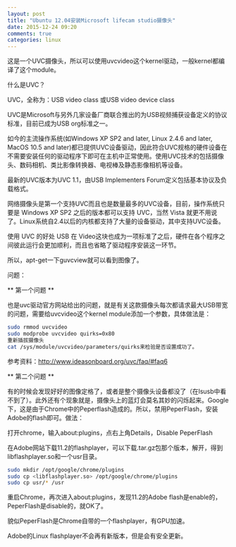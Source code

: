 ```yaml
---
layout: post
title: "Ubuntu 12.04安装Microsoft lifecam studio摄像头"
date: 2015-12-24 09:20
comments: true
categories: linux
---
```


这是一个UVC摄像头，所以可以使用uvcvideo这个kernel驱动，一般kernel都编译了这个module。

什么是UVC？

UVC，全称为：USB video class 或USB video device class

<!-- more -->

UVC是Microsoft与另外几家设备厂商联合推出的为USB视频捕获设备定义的协议标准，目前已成为USB org标准之一。

如今的主流操作系统(如Windows XP SP2 and later, Linux 2.4.6 and later, MacOS 10.5 and later)都已提供UVC设备驱动，因此符合UVC规格的硬件设备在不需要安装任何的驱动程序下即可在主机中正常使用。使用UVC技术的包括摄像头、数码相机、类比影像转换器、电视棒及静态影像相机等设备。

最新的UVC版本为UVC 1.1，由USB Implementers Forum定义包括基本协议及负载格式。

网络摄像头是第一个支持UVC而且也是数量最多的UVC设备，目前，操作系统只要是 Windows XP SP2 之后的版本都可以支持 UVC，当然 Vista 就更不用说了。Linux系统自2.4以后的内核都支持了大量的设备驱动，其中支持UVC设备。

使用 UVC 的好处 USB 在 Video这块也成为一项标准了之后，硬件在各个程序之间彼此运行会更加顺利，而且也省略了驱动程序安装这一环节。 

所以，apt-get一下guvcview就可以看到图像了。

问题：

** 第一个问题 **

也是uvc驱动官方网站给出的问题，就是有关这款摄像头每次都请求最大USB带宽的问题，需要给uvcvideo这个kernel module添加一个参数，具体做法是：

``` bash
sudo rmmod uvcvideo
sudo modprobe uvcvideo quirks=0x80
重新插拔摄像头
cat /sys/module/uvcvideo/parameters/quirks来检验是否设置成功了。
```

参考资料：http://www.ideasonboard.org/uvc/faq/#faq6

** 第二个问题 **

有的时候会发现好好的图像定格了，或者是整个摄像头设备都没了（在lsusb中看不到了）。此外还有个现象就是，摄像头上的蓝灯会莫名其妙的闪烁起来。Google下，这是由于Chrome中的Peperflash造成的。所以，禁用PeperFlash，安装Adobe的flash即可。做法：

打开chrome，输入about:plugins，点右上角Details，Disable PeperFlash

在Adobe网站下载11.2的flashplayer，可以下载.tar.gz包那个版本，解开，得到libflashplayer.so和一个usr目录。

``` bash
sudo mkdir /opt/google/chrome/plugins
sudo cp <libflashplayer.so> /opt/google/chrome/plugins
sudo cp usr/* /usr
```

重启Chrome，再次进入about:plugins，发现11.2的Adobe flash是enable的，PeperFlash是disable的，就OK了。

貌似PeperFlash是Chrome自带的一个flashplayer，有GPU加速。

Adobe的Linux flashplayer不会再有新版本，但是会有安全更新。 
